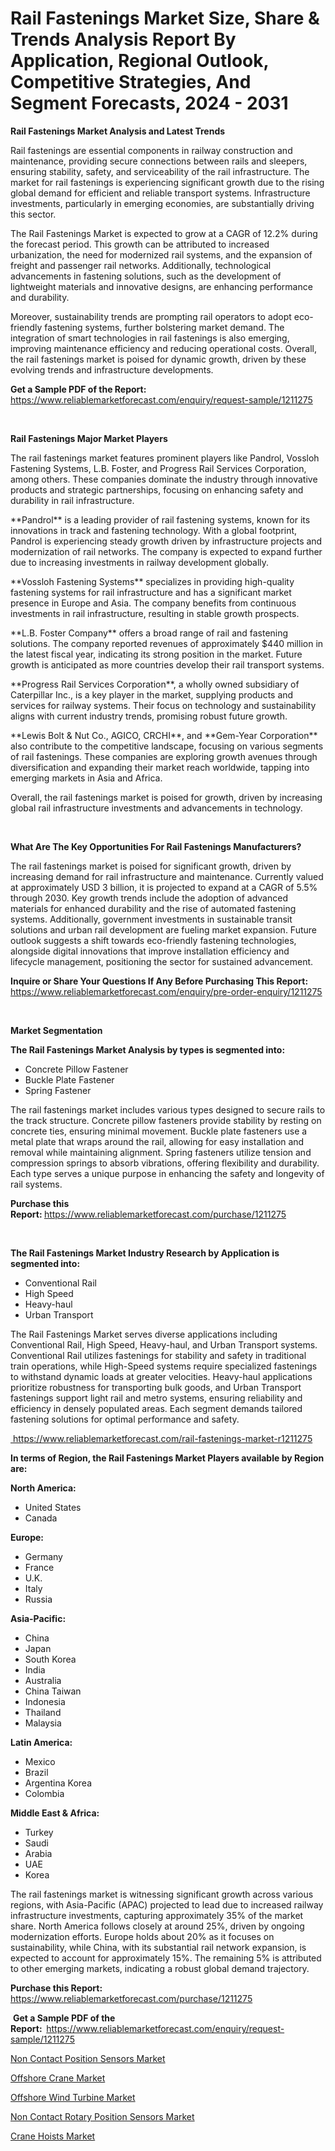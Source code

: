 <p><h1>Rail Fastenings Market Size, Share & Trends Analysis Report By Application, Regional Outlook, Competitive Strategies, And Segment Forecasts, 2024 - 2031</h1></p><p><strong>Rail Fastenings Market Analysis and Latest Trends</strong></p>
<p><p>Rail fastenings are essential components in railway construction and maintenance, providing secure connections between rails and sleepers, ensuring stability, safety, and serviceability of the rail infrastructure. The market for rail fastenings is experiencing significant growth due to the rising global demand for efficient and reliable transport systems. Infrastructure investments, particularly in emerging economies, are substantially driving this sector.</p><p>The Rail Fastenings Market is expected to grow at a CAGR of 12.2% during the forecast period. This growth can be attributed to increased urbanization, the need for modernized rail systems, and the expansion of freight and passenger rail networks. Additionally, technological advancements in fastening solutions, such as the development of lightweight materials and innovative designs, are enhancing performance and durability.</p><p>Moreover, sustainability trends are prompting rail operators to adopt eco-friendly fastening systems, further bolstering market demand. The integration of smart technologies in rail fastenings is also emerging, improving maintenance efficiency and reducing operational costs. Overall, the rail fastenings market is poised for dynamic growth, driven by these evolving trends and infrastructure developments.</p></p>
<p><strong>Get a Sample PDF of the Report:&nbsp;</strong> <a href="https://www.reliablemarketforecast.com/enquiry/request-sample/1211275?utm_campaign=1117&utm_medium=2&utm_source=Github&utm_content=ia&utm_term=05102024&utm_id=rail-fastenings">https://www.reliablemarketforecast.com/enquiry/request-sample/1211275</a></p>
<p>&nbsp;</p>
<p><strong>Rail Fastenings Major Market Players</strong></p>
<p><p>The rail fastenings market features prominent players like Pandrol, Vossloh Fastening Systems, L.B. Foster, and Progress Rail Services Corporation, among others. These companies dominate the industry through innovative products and strategic partnerships, focusing on enhancing safety and durability in rail infrastructure.</p><p>**Pandrol** is a leading provider of rail fastening systems, known for its innovations in track and fastening technology. With a global footprint, Pandrol is experiencing steady growth driven by infrastructure projects and modernization of rail networks. The company is expected to expand further due to increasing investments in railway development globally.</p><p>**Vossloh Fastening Systems** specializes in providing high-quality fastening systems for rail infrastructure and has a significant market presence in Europe and Asia. The company benefits from continuous investments in rail infrastructure, resulting in stable growth prospects.</p><p>**L.B. Foster Company** offers a broad range of rail and fastening solutions. The company reported revenues of approximately $440 million in the latest fiscal year, indicating its strong position in the market. Future growth is anticipated as more countries develop their rail transport systems.</p><p>**Progress Rail Services Corporation**, a wholly owned subsidiary of Caterpillar Inc., is a key player in the market, supplying products and services for railway systems. Their focus on technology and sustainability aligns with current industry trends, promising robust future growth.</p><p>**Lewis Bolt & Nut Co., AGICO, CRCHI**, and **Gem-Year Corporation** also contribute to the competitive landscape, focusing on various segments of rail fastenings. These companies are exploring growth avenues through diversification and expanding their market reach worldwide, tapping into emerging markets in Asia and Africa.</p><p>Overall, the rail fastenings market is poised for growth, driven by increasing global rail infrastructure investments and advancements in technology.</p></p>
<p>&nbsp;</p>
<p><strong>What Are The Key Opportunities For Rail Fastenings Manufacturers?</strong></p>
<p><p>The rail fastenings market is poised for significant growth, driven by increasing demand for rail infrastructure and maintenance. Currently valued at approximately USD 3 billion, it is projected to expand at a CAGR of 5.5% through 2030. Key growth trends include the adoption of advanced materials for enhanced durability and the rise of automated fastening systems. Additionally, government investments in sustainable transit solutions and urban rail development are fueling market expansion. Future outlook suggests a shift towards eco-friendly fastening technologies, alongside digital innovations that improve installation efficiency and lifecycle management, positioning the sector for sustained advancement.</p></p>
<p><strong>Inquire or Share Your Questions If Any Before Purchasing This Report:</strong> <a href="https://www.reliablemarketforecast.com/enquiry/pre-order-enquiry/1211275?utm_campaign=1117&utm_medium=2&utm_source=Github&utm_content=ia&utm_term=05102024&utm_id=rail-fastenings">https://www.reliablemarketforecast.com/enquiry/pre-order-enquiry/1211275</a></p>
<p>&nbsp;</p>
<p><strong>Market Segmentation</strong></p>
<p><strong>The Rail Fastenings Market Analysis by types is segmented into:</strong></p>
<p><ul><li>Concrete Pillow Fastener</li><li>Buckle Plate Fastener</li><li>Spring Fastener</li></ul></p>
<p><p>The rail fastenings market includes various types designed to secure rails to the track structure. Concrete pillow fasteners provide stability by resting on concrete ties, ensuring minimal movement. Buckle plate fasteners use a metal plate that wraps around the rail, allowing for easy installation and removal while maintaining alignment. Spring fasteners utilize tension and compression springs to absorb vibrations, offering flexibility and durability. Each type serves a unique purpose in enhancing the safety and longevity of rail systems.</p></p>
<p><strong>Purchase this Report:&nbsp;</strong><a href="https://www.reliablemarketforecast.com/purchase/1211275?utm_campaign=1117&utm_medium=2&utm_source=Github&utm_content=ia&utm_term=05102024&utm_id=rail-fastenings">https://www.reliablemarketforecast.com/purchase/1211275</a></p>
<p>&nbsp;</p>
<p><strong>The Rail Fastenings Market Industry Research by Application is segmented into:</strong></p>
<p><ul><li>Conventional Rail</li><li>High Speed</li><li>Heavy-haul</li><li>Urban Transport</li></ul></p>
<p><p>The Rail Fastenings Market serves diverse applications including Conventional Rail, High Speed, Heavy-haul, and Urban Transport systems. Conventional Rail utilizes fastenings for stability and safety in traditional train operations, while High-Speed systems require specialized fastenings to withstand dynamic loads at greater velocities. Heavy-haul applications prioritize robustness for transporting bulk goods, and Urban Transport fastenings support light rail and metro systems, ensuring reliability and efficiency in densely populated areas. Each segment demands tailored fastening solutions for optimal performance and safety.</p></p>
<p><a href="https://www.reliablemarketforecast.com/rail-fastenings-market-r1211275?utm_campaign=1117&utm_medium=2&utm_source=Github&utm_content=ia&utm_term=05102024&utm_id=rail-fastenings">&nbsp;https://www.reliablemarketforecast.com/rail-fastenings-market-r1211275</a></p>
<p><strong>In terms of Region, the Rail Fastenings Market Players available by Region are:</strong></p>
<p>
    <p> <strong> North America: </strong>
        <ul>
            <li>United States</li>
            <li>Canada</li>
        </ul>
        </p> 
    <p> <strong> Europe: </strong>
        <ul>
            <li>Germany</li>
            <li>France</li>
            <li>U.K.</li>
            <li>Italy</li>
            <li>Russia</li>
        </ul>
        </p> 
    <p> <strong> Asia-Pacific: </strong>
        <ul>
            <li>China</li>
            <li>Japan</li>
            <li>South Korea</li>
            <li>India</li>
            <li>Australia</li>
            <li>China Taiwan</li>
            <li>Indonesia</li>
            <li>Thailand</li>
            <li>Malaysia</li>
        </ul>
        </p> 
    <p> <strong> Latin America: </strong>
        <ul>
            <li>Mexico</li>
            <li>Brazil</li>
            <li>Argentina Korea</li>
            <li>Colombia</li>
        </ul>
        </p> 
    <p> <strong> Middle East & Africa: </strong>
        <ul>
            <li>Turkey</li>
            <li>Saudi</li>
            <li>Arabia</li>
            <li>UAE</li>
            <li>Korea</li>
        </ul>
    </p>
    </p>
<p><p>The rail fastenings market is witnessing significant growth across various regions, with Asia-Pacific (APAC) projected to lead due to increased railway infrastructure investments, capturing approximately 35% of the market share. North America follows closely at around 25%, driven by ongoing modernization efforts. Europe holds about 20% as it focuses on sustainability, while China, with its substantial rail network expansion, is expected to account for approximately 15%. The remaining 5% is attributed to other emerging markets, indicating a robust global demand trajectory.</p></p>
<p><strong>Purchase this Report: </strong><a href="https://www.reliablemarketforecast.com/purchase/1211275?utm_campaign=1117&utm_medium=2&utm_source=Github&utm_content=ia&utm_term=05102024&utm_id=rail-fastenings">https://www.reliablemarketforecast.com/purchase/1211275</a></p>
<p>&nbsp;<strong>Get a Sample PDF of the Report:&nbsp;&nbsp;</strong><a href="https://www.reliablemarketforecast.com/enquiry/request-sample/1211275?utm_campaign=1117&utm_medium=2&utm_source=Github&utm_content=ia&utm_term=05102024&utm_id=rail-fastenings">https://www.reliablemarketforecast.com/enquiry/request-sample/1211275</a></p>
<p><strong></strong></p>
<p><p><a href="https://issuu.com/reportprime-2/docs/non-contact-position-sensors-market_f6356500b2d3a6?utm_campaign=1117&utm_medium=2&utm_source=Github&utm_content=ia&utm_term=05102024&utm_id=rail-fastenings">Non Contact Position Sensors Market</a></p><p><a href="https://www.linkedin.com/pulse/future-innovation-global-offshore-crane-market-growth-opportunities-bsw4c?utm_campaign=1117&utm_medium=2&utm_source=Github&utm_content=ia&utm_term=05102024&utm_id=rail-fastenings">Offshore Crane Market</a></p><p><a href="https://www.linkedin.com/pulse/global-offshore-wind-turbine-market-trends-analysis-future-2m3xc?utm_campaign=1117&utm_medium=2&utm_source=Github&utm_content=ia&utm_term=05102024&utm_id=rail-fastenings">Offshore Wind Turbine Market</a></p><p><a href="https://issuu.com/reportprime-2/docs/non-contact-rotary-position-sensors_5437ae32dec7bf?utm_campaign=1117&utm_medium=2&utm_source=Github&utm_content=ia&utm_term=05102024&utm_id=rail-fastenings">Non Contact Rotary Position Sensors Market</a></p><p><a href="https://github.com/AKSHATREPORTPRIME/Market-Research-Report-List-6/blob/main/crane-hoists-market.md?utm_campaign=1117&utm_medium=2&utm_source=Github&utm_content=ia&utm_term=05102024&utm_id=rail-fastenings">Crane Hoists Market</a></p></p>